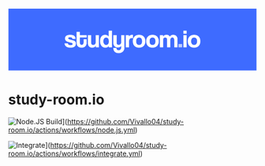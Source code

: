 ![Logo](docs/logo-banner.png)

# study-room.io

![Node.JS Build](https://github.com/Vivallo04/study-room.io/actions/workflows/node.js.yml/badge.svg)](https://github.com/Vivallo04/study-room.io/actions/workflows/node.js.yml)

![Integrate](https://github.com/Vivallo04/study-room.io/actions/workflows/integrate.yml/badge.svg)](https://github.com/Vivallo04/study-room.io/actions/workflows/integrate.yml)
